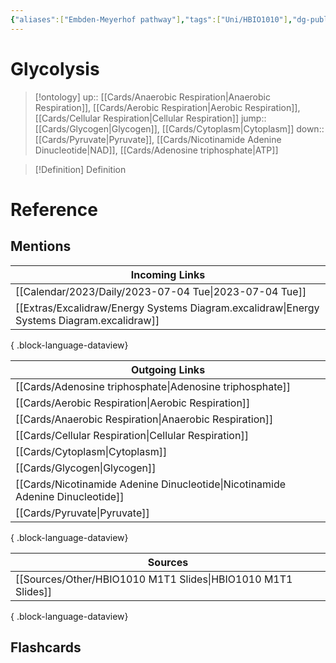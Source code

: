 ```yaml
---
{"aliases":["Embden-Meyerhof pathway"],"tags":["Uni/HBIO1010"],"dg-publish":true,"permalink":"/cards/glycolysis/","dgPassFrontmatter":true}
---
```


# Glycolysis

> [!ontology]
> up:: [[Cards/Anaerobic Respiration\|Anaerobic Respiration]], [[Cards/Aerobic Respiration\|Aerobic Respiration]], [[Cards/Cellular Respiration\|Cellular Respiration]]
> jump:: [[Cards/Glycogen\|Glycogen]], [[Cards/Cytoplasm\|Cytoplasm]]
> down:: [[Cards/Pyruvate\|Pyruvate]], [[Cards/Nicotinamide Adenine Dinucleotide\|NAD]], [[Cards/Adenosine triphosphate\|ATP]]

> [!Definition] Definition

# Reference

## Mentions

| Incoming Links                                                                                |
| --------------------------------------------------------------------------------------------- |
| [[Calendar/2023/Daily/2023-07-04 Tue\|2023-07-04 Tue]]                                     |
| [[Extras/Excalidraw/Energy Systems Diagram.excalidraw\|Energy Systems Diagram.excalidraw]] |

{ .block-language-dataview}

| Outgoing Links                                                                    |
| --------------------------------------------------------------------------------- |
| [[Cards/Adenosine triphosphate\|Adenosine triphosphate]]                       |
| [[Cards/Aerobic Respiration\|Aerobic Respiration]]                             |
| [[Cards/Anaerobic Respiration\|Anaerobic Respiration]]                         |
| [[Cards/Cellular Respiration\|Cellular Respiration]]                           |
| [[Cards/Cytoplasm\|Cytoplasm]]                                                 |
| [[Cards/Glycogen\|Glycogen]]                                                   |
| [[Cards/Nicotinamide Adenine Dinucleotide\|Nicotinamide Adenine Dinucleotide]] |
| [[Cards/Pyruvate\|Pyruvate]]                                                   |

{ .block-language-dataview}

| Sources                                                         |
| --------------------------------------------------------------- |
| [[Sources/Other/HBIO1010 M1T1 Slides\|HBIO1010 M1T1 Slides]] |

{ .block-language-dataview}

## Flashcards